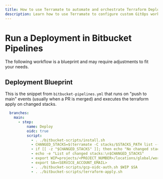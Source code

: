 ```yaml
---
title: How to use Terramate to automate and orchestrate Terraform Deployments in Bitbucket Pipelines
description: Learn how to use Terramate to configure custom GitOps workflows to automate and orchestrate Terraform and OpenTofu Deployments in Bitbucket Pipelines.
---
```


# Run a Deployment in Bitbucket Pipelines

The following workflow is a blueprint and may require adjustments to fit your needs.

## Deployment Blueprint

This is the snippet from `bitbucket-pipelines.yml` that runs on "push to main" events (usually when a PR is merged) and executes the terraform apply on changed stacks.

```yaml
  branches:
    main:
      - step:
          name: Deploy
          oidc: true
          script:
            - . ./bitbucket-scripts/install.sh
            - CHANGED_STACKS=$(terramate -C stacks/$STACKS_PATH list --changed)
            - if [[ -z "$CHANGED_STACKS" ]]; then echo "No changed stacks. Exiting."; exit 0; fi
            - echo -e "List of changed stacks:\n$CHANGED_STACKS"
            - export WIP=projects/<PROJECT_NUMBER>/locations/global/workloadIdentityPools/<WIP_NAME>/providers/<WIPP_NAME>
            - export SA=<SERVICE_ACCOUNT_EMAIL>
            - . ./bitbucket-scripts/gcp-oidc-auth.sh $WIP $SA
            - . ./bitbucket-scripts/terraform-apply.sh
```
